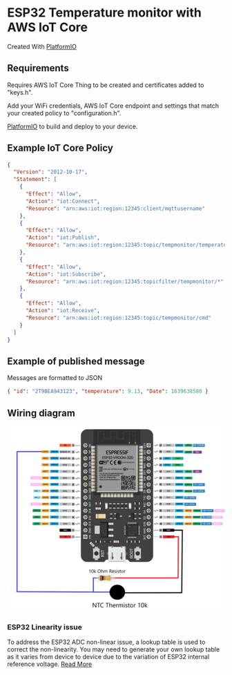 # ESP32 Temperature monitor with AWS IoT Core

Created With [PlatformIO](https://platformio.org/)

## Requirements

Requires AWS IoT Core Thing to be created and certificates added to "keys.h".

Add your WiFi credentials, AWS IoT Core endpoint and settings that match your created policy to "configuration.h".

[PlatformIO](https://platformio.org/) to build and deploy to your device.

## Example IoT Core Policy

```json
{
  "Version": "2012-10-17",
  "Statement": [
    {
      "Effect": "Allow",
      "Action": "iot:Connect",
      "Resource": "arn:aws:iot:region:12345:client/mqttusername"
    },
    {
      "Effect": "Allow",
      "Action": "iot:Publish",
      "Resource": "arn:aws:iot:region:12345:topic/tempmonitor/temperature"
    },
    {
      "Effect": "Allow",
      "Action": "iot:Subscribe",
      "Resource": "arn:aws:iot:region:12345:topicfilter/tempmonitor/*"
    },
    {
      "Effect": "Allow",
      "Action": "iot:Receive",
      "Resource": "arn:aws:iot:region:12345:topic/tempmonitor/cmd"
    }
  ]
}
```

## Example of published message

Messages are formatted to JSON

```json
{ "id": "2T9BEA943123", "temperature": 9.13, "Date": 1639638580 }
```

## Wiring diagram

![Wiring diagram](wiring.png)

### ESP32 Linearity issue

To address the ESP32 ADC non-linear issue, a lookup table is used to correct the non-linearity. You may need to generate your own lookup table as it varies from device to device due to the variation of ESP32 internal reference voltage.
[Read More](https://github.com/e-tinkers/esp32-adc-calibrate)
